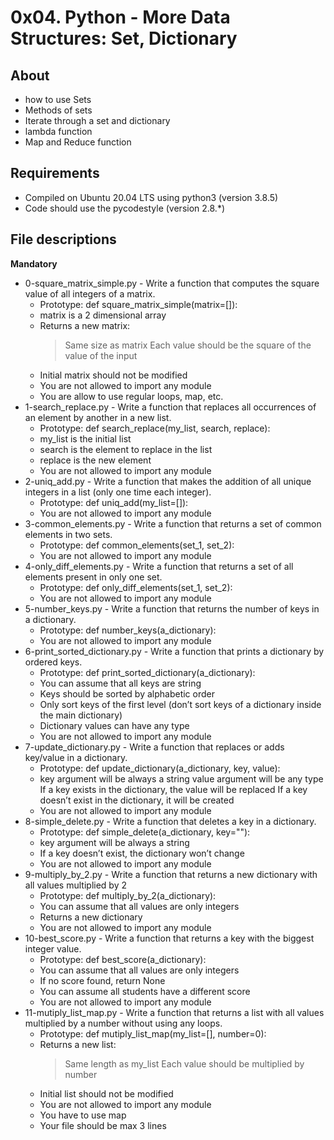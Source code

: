 # 0x04. Python - More Data Structures: Set, Dictionary
## About
- how to use Sets
- Methods of sets
- Iterate through a set and dictionary
- lambda function
- Map and Reduce function
## Requirements
- Compiled on Ubuntu 20.04 LTS using python3 (version 3.8.5)
- Code should use the pycodestyle (version 2.8.*) 
## File descriptions
**Mandatory**
- 0-square_matrix_simple.py - Write a function that computes the square value of all integers of a matrix.
	+ Prototype: def square_matrix_simple(matrix=[]):
	+ matrix is a 2 dimensional array
	+ Returns a new matrix:
		> Same size as matrix
		> Each value should be the square of the value of the input
	+ Initial matrix should not be modified
	+ You are not allowed to import any module
	+ You are allow to use regular loops, map, etc.
- 1-search_replace.py - Write a function that replaces all occurrences of an element by another in a new list.
	+ Prototype: def search_replace(my_list, search, replace):
	+ my_list is the initial list
	+ search is the element to replace in the list
	+ replace is the new element
	+ You are not allowed to import any module
- 2-uniq_add.py - Write a function that makes the addition of all unique integers in a list (only one time each integer).
	+ Prototype: def uniq_add(my_list=[]):
	+ You are not allowed to import any module
- 3-common_elements.py - Write a function that returns a set of common elements in two sets.
	+ Prototype: def common_elements(set_1, set_2):
	+ You are not allowed to import any module
- 4-only_diff_elements.py - Write a function that returns a set of all elements present in only one set.
	+ Prototype: def only_diff_elements(set_1, set_2):
	+ You are not allowed to import any module
- 5-number_keys.py - Write a function that returns the number of keys in a dictionary.
	+ Prototype: def number_keys(a_dictionary):
	+ You are not allowed to import any module
- 6-print_sorted_dictionary.py - Write a function that prints a dictionary by ordered keys.
	+ Prototype: def print_sorted_dictionary(a_dictionary):
	+ You can assume that all keys are string
	+ Keys should be sorted by alphabetic order
	+ Only sort keys of the first level (don’t sort keys of a dictionary inside the main dictionary)
	+ Dictionary values can have any type
	+ You are not allowed to import any module
- 7-update_dictionary.py - Write a function that replaces or adds key/value in a dictionary.
	+ Prototype: def update_dictionary(a_dictionary, key, value):
	+ key argument will be always a string
value argument will be any type
If a key exists in the dictionary, the value will be replaced
If a key doesn’t exist in the dictionary, it will be created
	+ You are not allowed to import any module
- 8-simple_delete.py - Write a function that deletes a key in a dictionary.
	+ Prototype: def simple_delete(a_dictionary, key=""):
	+ key argument will be always a string
	+ If a key doesn’t exist, the dictionary won’t change
	+ You are not allowed to import any module
- 9-multiply_by_2.py - Write a function that returns a new dictionary with all values multiplied by 2
	+ Prototype: def multiply_by_2(a_dictionary):
	+ You can assume that all values are only integers
	+ Returns a new dictionary
	+ You are not allowed to import any module
- 10-best_score.py - Write a function that returns a key with the biggest integer value.
	+ Prototype: def best_score(a_dictionary):
	+ You can assume that all values are only integers
	+ If no score found, return None
	+ You can assume all students have a different score
	+ You are not allowed to import any module
- 11-mutiply_list_map.py - Write a function that returns a list with all values multiplied by a number without using any loops.
	+ Prototype: def mutiply_list_map(my_list=[], number=0):
	+ Returns a new list:
		> Same length as my_list
		> Each value should be multiplied by number
	+ Initial list should not be modified
	+ You are not allowed to import any module
	+ You have to use map
	+ Your file should be max 3 lines
